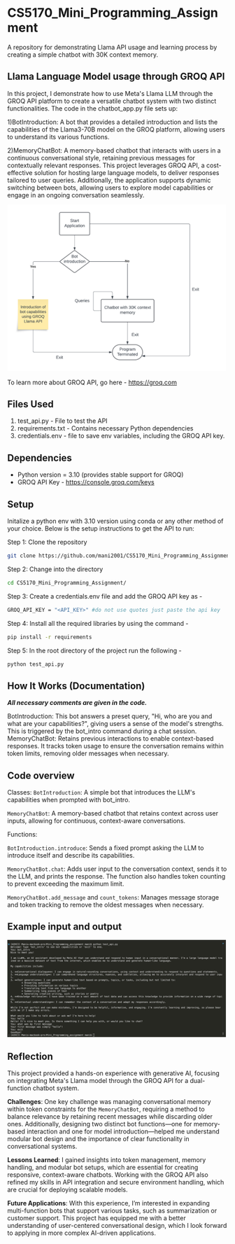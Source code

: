 # CS5170_Mini_Programming_Assignment
A repository for demonstrating Llama API usage and learning process by creating a simple chatbot with 30K context memory.

## Llama Language Model usage through GROQ API

In this project, I demonstrate how to use Meta's Llama LLM through the GROQ API platform to create a versatile chatbot system with two distinct functionalities. The code in the chatbot_app.py file sets up:

1)BotIntroduction: A bot that provides a detailed introduction and lists the capabilities of the Llama3-70B model on the GROQ platform, allowing users to understand its various functions.

2)MemoryChatBot: A memory-based chatbot that interacts with users in a continuous conversational style, retaining previous messages for contextually relevant responses.
This project leverages GROQ API, a cost-effective solution for hosting large language models, to deliver responses tailored to user queries. Additionally, the application supports dynamic switching between bots, allowing users to explore model capabilities or engage in an ongoing conversation seamlessly.

<img src="image.png" alt="Chatbot Workflow" width="500">

To learn more about GROQ API, go here - https://groq.com

## Files Used

1) test_api.py - File to test the API
2) requirements.txt - Contains necessary Python dependencies
3) credentials.env - file to save env variables, including the GROQ API key.

## Dependencies 

 - Python version = 3.10 (provides stable support for GROQ)
 - GROQ API Key - https://console.groq.com/keys

## Setup

Initalize a python env with 3.10 version using conda or any other method of your choice. Below is the setup instructions to get the API to run:

Step 1: Clone the repository
```bash
git clone https://github.com/mani2001/CS5170_Mini_Programming_Assignment.git
```

Step 2: Change into the directory
```bash
cd CS5170_Mini_Programming_Assignment/
```

Step 3: Create a credentials.env file and add the GROQ API key as - 
```bash
GROQ_API_KEY = "<API_KEY>" #do not use quotes just paste the api key
```

Step 4: Install all the required libraries by using the command - 
```bash
pip install -r requirements
```

Step 5: In the root directory of the project run the following -
```bash
python test_api.py
```
## How It Works (Documentation)

***All necessary comments are given in the code.***

BotIntroduction: This bot answers a preset query, "Hi, who are you and what are your capabilities?", giving users a sense of the model's strengths. This is triggered by the bot_intro command during a chat session.
MemoryChatBot: Retains previous interactions to enable context-based responses. It tracks token usage to ensure the conversation remains within token limits, removing older messages when necessary.


## Code overview

Classes:
`BotIntroduction`: A simple bot that introduces the LLM's capabilities when prompted with bot_intro.

`MemoryChatBot`: A memory-based chatbot that retains context across user inputs, allowing for continuous, context-aware conversations.

Functions:

`BotIntroduction.introduce`: Sends a fixed prompt asking the LLM to introduce itself and describe its capabilities.

`MemoryChatBot.chat`: Adds user input to the conversation context, sends it to the LLM, and prints the response. The function also handles token counting to prevent exceeding the maximum limit.

`MemoryChatBot.add_message` and `count_tokens`: Manages message storage and token tracking to remove the oldest messages when necessary.

## Example input and output

<img src="Example.png" alt="Example" width="500">


## Reflection

This project provided a hands-on experience with generative AI, focusing on integrating Meta's Llama model through the GROQ API for a dual-function chatbot system. 

**Challenges**: One key challenge was managing conversational memory within token constraints for the `MemoryChatBot`, requiring a method to balance relevance by retaining recent messages while discarding older ones. Additionally, designing two distinct bot functions—one for memory-based interaction and one for model introduction—helped me understand modular bot design and the importance of clear functionality in conversational systems.

**Lessons Learned**: I gained insights into token management, memory handling, and modular bot setups, which are essential for creating responsive, context-aware chatbots. Working with the GROQ API also refined my skills in API integration and secure environment handling, which are crucial for deploying scalable models.

**Future Applications**: With this experience, I’m interested in expanding multi-function bots that support various tasks, such as summarization or customer support. This project has equipped me with a better understanding of user-centered conversational design, which I look forward to applying in more complex AI-driven applications.

